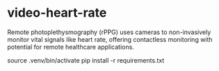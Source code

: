 # video-heart-rate

Remote photoplethysmography (rPPG) uses cameras to non-invasively monitor vital signals like heart rate, offering contactless monitoring with potential for remote healthcare applications.


source .venv/bin/activate
pip install -r requirements.txt
